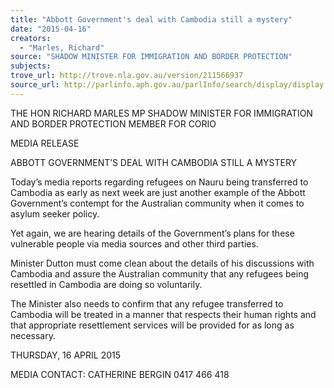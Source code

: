 ```yaml
---
title: "Abbott Government's deal with Cambodia still a mystery"
date: "2015-04-16"
creators:
  - "Marles, Richard"
source: "SHADOW MINISTER FOR IMMIGRATION AND BORDER PROTECTION"
subjects:
trove_url: http://trove.nla.gov.au/version/211566937
source_url: http://parlinfo.aph.gov.au/parlInfo/search/display/display.w3p;query=Id%3A%22media/pressrel/3777270%22
---
```


 

 THE HON RICHARD MARLES MP  SHADOW MINISTER FOR IMMIGRATION AND  BORDER PROTECTION  MEMBER FOR CORIO 

 

 MEDIA RELEASE    

 ABBOTT GOVERNMENT’S DEAL WITH CAMBODIA STILL A MYSTERY    

 Today’s media reports regarding refugees on Nauru being transferred to  Cambodia as early as next week are just another example of the Abbott  Government’s contempt for the Australian community when it comes to asylum  seeker policy.     

 Yet again, we are hearing details of the Government’s plans for these vulnerable  people via media sources and other third parties.    

 Minister Dutton must come clean about the details of his discussions with  Cambodia and assure the Australian community that any refugees being  resettled in Cambodia are doing so voluntarily.    

 The Minister also needs to confirm that any refugee transferred to Cambodia will  be treated in a manner that respects their human rights and that appropriate  resettlement services will be provided for as long as necessary.    

 THURSDAY, 16 APRIL 2015    

 MEDIA CONTACT: CATHERINE BERGIN 0417 466 418   

